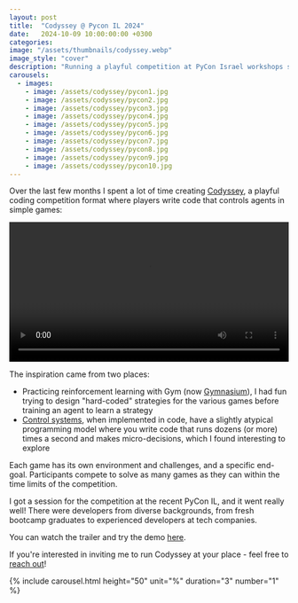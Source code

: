 ```yaml
---
layout: post
title:  "Codyssey @ Pycon IL 2024"
date:   2024-10-09 10:00:00:00 +0300
categories:
image: "/assets/thumbnails/codyssey.webp"
image_style: "cover"
description: "Running a playful competition at PyCon Israel workshops section"
carousels:
  - images: 
    - image: /assets/codyssey/pycon1.jpg
    - image: /assets/codyssey/pycon2.jpg
    - image: /assets/codyssey/pycon3.jpg
    - image: /assets/codyssey/pycon4.jpg
    - image: /assets/codyssey/pycon5.jpg
    - image: /assets/codyssey/pycon6.jpg
    - image: /assets/codyssey/pycon7.jpg
    - image: /assets/codyssey/pycon8.jpg
    - image: /assets/codyssey/pycon9.jpg
    - image: /assets/codyssey/pycon10.jpg
---
```


Over the last few months I spent a lot of time creating [Codyssey](https://codyssey.andersource.dev/),
a playful coding competition format where players write code that controls agents in simple games:

<video src="/assets/codyssey/coding_catcher.mov" controls="controls" style="width: 100%;"></video>

The inspiration came from two places:
* Practicing reinforcement learning with Gym (now [Gymnasium](https://gymnasium.farama.org/)), I had fun trying to design "hard-coded" strategies for the various games before training an agent to learn a strategy
* [Control systems](https://en.wikipedia.org/wiki/Control_system), when implemented in code, have a slightly atypical programming model where you write code that runs dozens (or more) times a second and makes micro-decisions, which I found interesting to explore

Each game has its own environment and challenges, and a specific end-goal. Participants compete to solve as many games as they can within the time limits of the competition.

I got a session for the competition at the recent PyCon IL, and it went really well! There were developers from diverse backgrounds,
from fresh bootcamp graduates to experienced developers at tech companies.

You can watch the trailer and try the demo [here](https://codyssey.andersource.dev/).

If you're interested in inviting me to run Codyssey at your place - feel free to [reach out](mailto:daniel@andersource.dev)! 

 {% include carousel.html height="50" unit="%" duration="3" number="1" %}